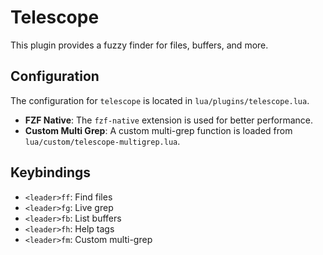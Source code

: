 
# Telescope

This plugin provides a fuzzy finder for files, buffers, and more.

## Configuration

The configuration for `telescope` is located in `lua/plugins/telescope.lua`.

- **FZF Native**: The `fzf-native` extension is used for better performance.
- **Custom Multi Grep**: A custom multi-grep function is loaded from `lua/custom/telescope-multigrep.lua`.

## Keybindings

- `<leader>ff`: Find files
- `<leader>fg`: Live grep
- `<leader>fb`: List buffers
- `<leader>fh`: Help tags
- `<leader>fm`: Custom multi-grep
